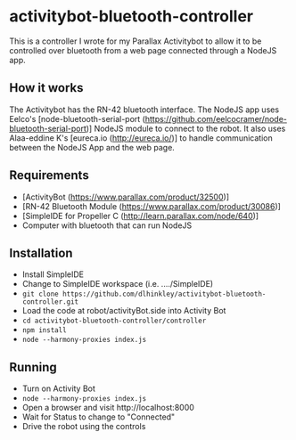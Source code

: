 # activitybot-bluetooth-controller
This is a controller I wrote for my Parallax Activitybot to allow it to be controlled over bluetooth from a web page connected through a NodeJS app. 

## How it works
The Activitybot has the RN-42 bluetooth interface.  The NodeJS app uses Eelco's [node-bluetooth-serial-port (https://github.com/eelcocramer/node-bluetooth-serial-port)] NodeJS module to connect to the robot. It also uses Alaa-eddine K's [eureca.io (http://eureca.io/)] to handle communication between the NodeJS App and the web page.

## Requirements
* [ActivityBot (https://www.parallax.com/product/32500)]
* [RN-42 Bluetooth Module (https://www.parallax.com/product/30086)]
* [SimpleIDE for Propeller C (http://learn.parallax.com/node/640)]
* Computer with bluetooth that can run NodeJS
 
## Installation
* Install SimpleIDE
* Change to SimpleIDE workspace (i.e. ..../SimpleIDE)
* `git clone https://github.com/dlhinkley/activitybot-bluetooth-controller.git`
* Load the code at robot/activityBot.side into Activity Bot
* `cd activitybot-bluetooth-controller/controller`
* `npm install`
* `node --harmony-proxies index.js`

## Running
* Turn on Activity Bot
* `node --harmony-proxies index.js`
* Open a browser and visit http://localhost:8000
* Wait for Status to change to "Connected"
* Drive the robot using the controls
